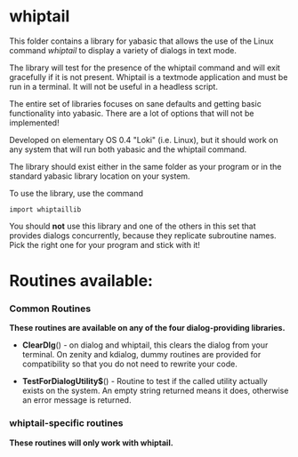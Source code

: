 # whiptail

This folder contains a library for yabasic that allows the use of the Linux command *whiptail* to display a variety of dialogs in text mode.

The library will test for the presence of the whiptail command and will exit gracefully if it is not present. Whiptail is a textmode application and must be run in a terminal. It will not be useful in a headless script.

The entire set of libraries focuses on sane defaults and getting basic functionality into yabasic. There are a lot of options that will not be implemented!

Developed on elementary OS 0.4 "Loki" (i.e. Linux), but it should work on any system that will run both yabasic and the whiptail command.

The library should exist either in the same folder as your program or in the standard yabasic library location on your system.

To use the library, use the command 

    import whiptaillib

You should **not** use this library and one of the others in this set that provides dialogs concurrently, because they replicate subroutine names. Pick the right one for your program and stick with it!

# Routines available:

### Common Routines

**These routines are available on any of the four dialog-providing libraries.**

+ **ClearDlg**\(\) - on dialog and whiptail, this clears the dialog from your terminal. On zenity and kdialog, dummy routines are provided for compatibility so that you do not need to rewrite your code.

+ **TestForDialogUtility\$**\(\) - Routine to test if the called utility actually exists on the system. An empty string returned means it does, otherwise an error message is returned.

### whiptail-specific routines

**These routines will only work with whiptail.**




